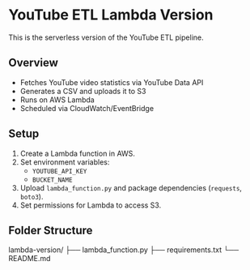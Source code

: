 # YouTube ETL Lambda Version

This is the serverless version of the YouTube ETL pipeline.

## Overview
- Fetches YouTube video statistics via YouTube Data API
- Generates a CSV and uploads it to S3
- Runs on AWS Lambda
- Scheduled via CloudWatch/EventBridge

## Setup
1. Create a Lambda function in AWS.
2. Set environment variables:
   - `YOUTUBE_API_KEY`
   - `BUCKET_NAME`
3. Upload `lambda_function.py` and package dependencies (`requests`, `boto3`).
4. Set permissions for Lambda to access S3.

## Folder Structure
lambda-version/
├── lambda_function.py
├── requirements.txt
└── README.md
